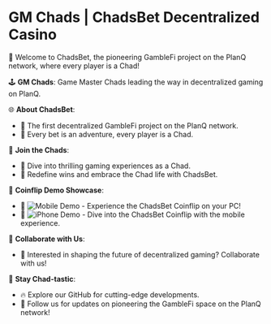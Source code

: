 # GM Chads | ChadsBet Decentralized Casino

🎲 Welcome to ChadsBet, the pioneering GambleFi project on the PlanQ network, where every player is a Chad!

🕹️ **GM Chads**: Game Master Chads leading the way in decentralized gaming on PlanQ.

🌐 **About ChadsBet**:
- 🚀 The first decentralized GambleFi project on the PlanQ network.
- 🎰 Every bet is an adventure, every player is a Chad.

👊 **Join the Chads**:
- 💎 Dive into thrilling gaming experiences as a Chad.
- 🌟 Redefine wins and embrace the Chad life with ChadsBet.

🤳 **Coinflip Demo Showcase**:
- 📱 ![Mobile Demo](https://aquamarine-afraid-elk-411.mypinata.cloud/ipfs/QmUSBwex1mpZvEvcpHuhmSXZyEf72YAgCJys2ChLQxqmfgE) - Experience the ChadsBet Coinflip on your PC!
- 📱 ![iPhone Demo](https://aquamarine-afraid-elk-411.mypinata.cloud/ipfs/QmXZLtG9tKZnFPvNqqKUQ3GZNzxZs1MBqrxCBDpc3CyNC4) - Dive into the ChadsBet Coinflip with the mobile experience.

🤝 **Collaborate with Us**:
- 👀 Interested in shaping the future of decentralized gaming? Collaborate with us!

🚀 **Stay Chad-tastic**:
- 🔥 Explore our GitHub for cutting-edge developments.
- 📢 Follow us for updates on pioneering the GambleFi space on the PlanQ network!


